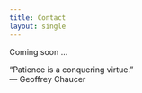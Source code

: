 ```yaml
---
title: Contact
layout: single
---
```


Coming soon ...

“Patience is a conquering virtue.”  
― Geoffrey Chaucer
